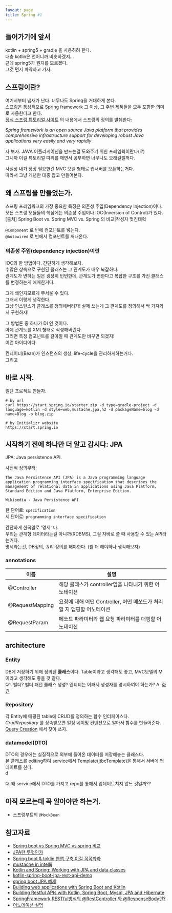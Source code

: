 ```yaml
---
layout: page
title: Spring #1
---
```


## 들어가기에 앞서
kotlin + spring5 + gradle 을 사용하려 한다. <br>
대충 kotlin은 언어니까 비슷하겠지... <br>
근데 spring5가 뭔지를 모르겠다. <br>
그것 먼저 파악하고 가자.

## 스프링이란?
여기서부터 냄새가 난다. 너무나도 Spring을 거대하게 본다. <br>
스프링은 통상적으로 Spring framework 그 이상, 그 주변 제품들을 모두 포함한 의미로 사용한다고 한다. <br>
[정식 스프링 튜토리얼 사이트](https://www.tutorialspoint.com/spring/) 의 내용에서 스프링의 정의를 발췌한다: <br>

*Spring framework is an open source Java platform that provides comprehensive infrastructure support for developing robust Java applications very easily and very rapidly* <br>

자 보자. JAVA 어플리케이션을 만드는걸 도와주기 위한 프레임웍이란다(!?) <br>
그니까 이걸 튜토리얼 따위를 깨면서 공부하면 너무나도 오래걸릴꺼다. <br>

사실상 내가 당장 필요한건 MVC 모델 형태로 웹서버를 오픈하는거다. <br>
따라서 그냥 개념만 대충 잡고 만들어본다. <br>

## 왜 스프링을 만들었는가.
스프링 프레임워크의 가장 중요한 특징은 의존성 주입(Dependency Injection)이다.<br>
모든 스프링 모듈들의 핵심에는 의존성 주입이나 IOC(Inversion of Control)가 있다.<br>
[출처] Spring Boot vs. Spring MVC vs. Spring 의 비교|작성자 멋진태혁<br>

`@Component` 로 빈에 컴포넌트를 넣는다. <br>
`@Autowired` 로 빈에서 컴포넌트를 꺼내온다. <br>


### 의존성 주입(dependency injection)이란
IOC의 한 방법이다. 간단하게 생각해보자. <br>
수많은 상속으로 구현된 클래스는 그 관계도가 매우 복잡하다. <br>
관계도가 변하는 일은 굉장히 빈번한데, 관계도가 변한다고 복잡한 구조를 가진 클래스를 변경하는게 애매한거다. <br>

그게 왜인지모르게 무서울 수 있다. <br>
그래서 이렇게 생각한다. <br>
그냥 인스턴스가 클래스를 정의해버리자! 실제 쓰는게 그 관계도를 정의해서 싹 가져와서 구현하자! <br>

그 방법론 중 하나가 DI 인 것이다. <br>
아예 관계도를 XML형태로 작성해버린다. <br>
그러면 특정 컴포넌트를 갈아낄 때 관계도만 바꾸면 되겠지! <br>
이런 아이디어다.
	
컨테이너(Bean)가 인스턴스의 생성, life-cycle을 관리하게하는거다. <br>
그리고 

## 바로 시작.
일단 프로젝트 만들자.

```
# by url
curl https://start.spring.io/starter.zip -d type=gradle-project -d language=kotlin -d style=web,mustache,jpa,h2 -d packageName=blog -d name=Blog -o blog.zip
```
```
# by Initializr website
https://start.spring.io
```

## 시작하기 전에 하나만 더 알고 갑시다: JPA
JPA: Java persistence API. <br>

사전적 정의부터:

```
The Java Persistence API (JPA) is a Java programming language application programming interface specification that describes the management of relational data in applications using Java Platform, Standard Edition and Java Platform, Enterprise Edition.

Wikipedia - Java Persistence API
```

한 단어로: `specification` <br>
세 단어로: `programming interface specification` <br>

간단하게 한국말로 '명세' 다. <br>
우리는 관계형 데이터라는걸 아니까(RDBMS), 그걸 자바로 쓸 때 사용할 수 있는 API라는거다. <br>
명세라는건, DB정의, 쿼리 정의를 해야한다. (뭘 더 해야하나 생각해보자)


### annotations
이름 | 설명
------ | ------
@Controller | 해당 클래스가 controller임을 나타내기 위한 어노테이션
@RequestMapping | 요청에 대해 어떤 Controller, 어떤 메쏘드가 처리할 지 맵핑할 어노테이션
@RequestParam | 메쏘드 파라미터와 웹 요청 파라미터를 매핑할 어노테이션




## architecture 

### Entity
DB에 저장하기 위해 정의된 **클래스**이다. Table이라고 생각해도 좋고, MVC모델의 M이라고 생각해도 좋을 것 같다. <br>
Q1. 빌더? 빌더 패턴 클래스 생성? 엔티티는 어째서 생성자를 명시하여야 하는가?
A. [화긴](https://jdm.kr/blog/217)

### Repository
각 Entity에 매핑된 table에 CRUD를 정의하는 함수 인터페이스다. <br>
*CrudRepository* 를 상속받으면 일정 네이밍 컨벤션으로 알아서 함수를 만들어준다. <br>
[Query Creation](https://docs.spring.io/spring-data/jpa/docs/current/reference/html/#jpa.query-methods.query-creation) 에서 찾아 쓰자.<br>

### datamodel(DTO)
DTO의 경우에는 실질적으로 외부에 들어온 데이터를 저장해놓는 클래스다. <br>
본 클래스를 editing하여 service에서 Template(jtbcTemplate)을 통해서 서버에 업데이트를 친다. <br>d

Q. 왜 service에서 DTO를 가지고 repo를 통해서 업데이트치지 않느 것일까??


## 아직 모르는데 꼭 알아야만 하는거.
* 스프링부트의 `@MockBean`






## 참고자료
* [Spring boot vs Spring MVC vs spring 비교](http://blog.naver.com/PostView.nhn?blogId=sthwin&logNo=221271008423&parentCategoryNo=&categoryNo=50&viewDate=&isShowPopularPosts=true&from=search)
* [JPA란 무엇인가](https://blog.woniper.net/255)
* [Spring boot & toklin 웹앱 구축 이걸 꼭꼭봐라](https://infoscis.github.io/2018/08/30/spring-boot-kotlin/)
* [mustache in intellij](https://www.jetbrains.com/help/idea/using-handlebars-and-mustache-templates.html)
* [Kotlin and Spring: Working with JPA and data classes](https://blog.codecentric.de/en/2017/06/kotlin-spring-working-jpa-data-classes/)
* [kotlin-spring-boot-jpa-rest-api-demo](https://github.com/callicoder/kotlin-spring-boot-jpa-rest-api-demo/tree/master/src/main/kotlin/com/example/kotlindemo)
* [spring boot JPA 예제](https://jdm.kr/blog/121)
* [Building web applications with Spring Boot and Kotlin](https://spring.io/guides/tutorials/spring-boot-kotlin/)
* [Building Restful APIs with Kotlin, Spring Boot, Mysql, JPA and Hibernate
](https://www.callicoder.com/kotlin-spring-boot-mysql-jpa-hibernate-rest-api-tutorial/)
* [SpringFramework RESTful방식의 @RestController 와 @ResponseBody란?](https://wondongho.tistory.com/76)
* [어노테이션 설명](https://sarc.io/index.php/development/1139-requestmapping)
